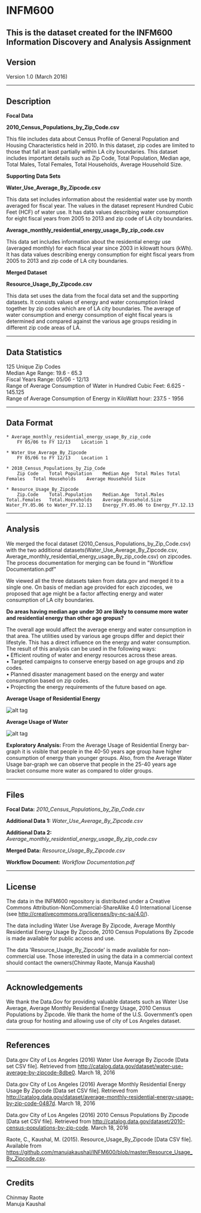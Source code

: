 # INFM600
This is the  dataset created for the INFM600 Information Discovery and Analysis Assignment
-------
Version
-------

Version 1.0 (March 2016)

-----------
Description
-----------

**Focal Data** 

**2010_Census_Populations_by_Zip_Code.csv**

This file includes data about Census Profile of General Population and Housing Characteristics held in 2010. In this dataset, zip codes are limited to those that fall at least partially within LA city boundaries. This dataset includes important details such as Zip Code, Total Population, Median age, Total Males, Total Females, Total Households, Average Household Size.

**Supporting Data Sets**

**Water_Use_Average_By_Zipcode.csv**

This data set includes information about the residential water use by month averaged for fiscal year. The values in the dataset represent Hundred Cubic Feet (HCF) of water use. It has data values describing water consumption for eight fiscal years from 2005 to 2013 and zip code of LA city boundaries.

**Average_monthly_residential_energy_usage_By_zip_code.csv**

This data set includes information about the residential energy use (averaged monthly) for each fiscal year since 2003 in kilowatt hours (kWh). It has data values describing energy consumption for eight fiscal years from 2005 to 2013 and zip code of LA city boundaries.

**Merged Dataset**

**Resource_Usage_By_Zipcode.csv**

This data set uses the data from the focal data set and the supporting datasets. It consists values of energy and water consumption linked together by zip codes which are of LA city boundaries. The average of water consumption and energy consumption of eight fiscal years is determined and compared against the various age groups residing in different zip code areas of LA.

-----------------
Data Statistics
-----------------
 125 Unique Zip Codes
 </br>Median Age Range: 19.6 - 65.3
 </br>Fiscal Years Range: 05/06 - 12/13
 </br>Range of Average Consumption of Water in Hundred Cubic Feet: 6.625 - 145.125
 </br>Range of Average Consumption of Energy in KiloWatt hour: 237.5 - 1956
 
 
------------
Data Format
------------

	* Average_monthly_residential_energy_usage_By_zip_code
		FY 05/06 to FY 12/13	Location 1
	
	* Water_Use_Average_By_Zipcode
		FY 05/06 to FY 12/13	Location 1
	
 	* 2010_Census_Populations_by_Zip_Code
		Zip Code	Total Population	Median Age	Total Males	Total Females	Total Households	Average Household Size

	* Resource_Usage_By_Zipcode
		Zip.Code	Total.Population	Median.Age	Total.Males	Total.Females	Total.Households	Average.Household.Size	Water_FY.05.06 to Water_FY.12.13	Energy_FY.05.06	to Energy_FY.12.13

---------------
Analysis
---------------
We merged the focal dataset (2010_Census_Populations_by_Zip_Code.csv) with the two additional datasets(Water_Use_Average_By_Zipcode.csv, Average_monthly_residential_energy_usage_By_zip_code.csv) on zipcodes. The process documentation for merging can be found in "Workflow Documentation.pdf"

We viewed all the three datasets taken from data.gov and merged it to a single one.
On basis of median age provided for each zipcodes, we proposed that age might be a factor affecting energy and water consumption of LA city boundaries. 

**Do areas having median age under 30 are likely to consume more water and residential energy than other age gropus?**

The overall age would affect the average energy and water consumption in that area. The utilities used by various age groups differ and depict their lifestyle. This has a direct influence on the energy and water consumption. 
The result of this analysis can be used in the following ways:</br>
• Efficient routing of water and energy resources across these areas. </br>
• Targeted campaigns to conserve energy based on age groups and zip codes. </br>
• Planned disaster management based on the energy and water consumption based on zip codes. </br>
• Projecting the energy requirements of the future based on age.</br>

**Average Usage of Residential Energy**

![alt tag](https://github.com/manujakaushal/INFM600/blob/master/Average_Energy_Usage.jpg)

**Average Usage of Water**

![alt tag](https://github.com/manujakaushal/INFM600/blob/master/Average_Water_Usage.jpg)

**Exploratory Analysis:** From the Average Usage of Residential Energy bar-graph it is visible that people in the 40-50 years age group have higher consumption of energy than younger groups. Also, from the Average Water Usage bar-graph we can observe that people in the 25-40 years age bracket consume more water as compared to older groups. 

-----
Files
-----

**Focal Data:** *2010_Census_Populations_by_Zip_Code.csv*

**Additional Data 1:** *Water_Use_Average_By_Zipcode.csv*

**Additional Data 2:** *Average_monthly_residential_energy_usage_By_zip_code.csv*

**Merged Data:**       *Resource_Usage_By_Zipcode.csv*

**Workflow Document:** *Workflow Documentation.pdf*

------- 
License
-------

The data in the INFM600 repository is distributed under a Creative Commons 
Attribution-NonCommercial-ShareAlike 4.0 International License (see 
http://creativecommons.org/licenses/by-nc-sa/4.0/).

The data including Water Use Average By Zipcode, Average Monthly Residential Energy Usage By Zipcode, 2010 Census Populations By Zipcode is made available for public access and use. 

The data 'Resource_Usage_By_Zipcode' is made available for non-commercial use. Those interested in using the data in a commercial context should contact the owners(Chinmay Raote, Manuja Kaushal)

----------------
Acknowledgements
----------------

   We thank the Data.Gov for providing valuable datasets such as Water Use Average, Average Monthly Residential Energy Usage, 2010 Census Populations by Zipcode. We thank the home of the U.S. Government’s open data group for hosting and allowing use of city of Los Angeles dataset.

----------
References
----------

Data.gov City of Los Angeles (2016) Water Use Average By Zipcode [Data set CSV file]. Retrieved from http://catalog.data.gov/dataset/water-use-average-by-zipcode-8dbe0. March 18, 2016

Data.gov City of Los Angeles (2016) Average Monthly Residential Energy Usage By Zipcode [Data set CSV file]. Retrieved from http://catalog.data.gov/dataset/average-monthly-residential-energy-usage-by-zip-code-0487d. March 18, 2016

Data.gov City of Los Angeles (2016) 2010 Census Populations By Zipcode [Data set CSV file]. Retrieved from http://catalog.data.gov/dataset/2010-census-populations-by-zip-code. March 18, 2016

Raote, C., Kaushal, M. (2015). Resource_Usage_By_Zipcode [Data CSV file]. Available from https://github.com/manujakaushal/INFM600/blob/master/Resource_Usage_By_Zipcode.csv.

-------
Credits
-------

Chinmay Raote
</br>Manuja Kaushal
